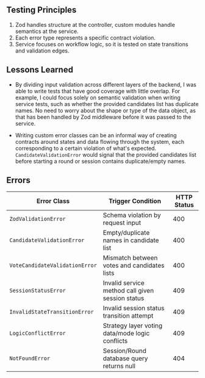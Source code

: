 ## Testing Principles

1. Zod handles structure at the controller, custom modules handle semantics at the service.
2. Each error type represents a specific contract violation.
3. Service focuses on workflow logic, so it is tested on state transitions and validation edges.

## Lessons Learned

- By dividing input validation across different layers of the backend, I was able to write tests that have good coverage with little overlap. For example, I could focus solely on semantic validation when writing service tests, such as whether the provided candidates list has duplicate names. No need to worry about the shape or type of the data object, as that has been handled by Zod middleware before it was passed to the service.

- Writing custom error classes can be an informal way of creating contracts around states and data flowing through the system, each corresponding to a certain violation of what's expected. `CandidateValidationError` would signal that the provided candidates list before starting a round or session contains duplicate/empty names.

## Errors

| Error Class                     | Trigger Condition                                 | HTTP Status |
|---------------------------------|---------------------------------------------------|-------------|
| `ZodValidationError`            | Schema violation by request input                 | 400         |
| `CandidateValidationError`      | Empty/duplicate names in candidate list           | 400         |
| `VoteCandidateValidationError`  | Mismatch between votes and candidates lists       | 400         |
| `SessionStatusError`            | Invalid service method call given session status  | 409         |
| `InvalidStateTransitionError`   | Invalid session status transition attempt         | 409         |
| `LogicConflictError`            | Strategy layer voting data/mode logic conflicts   | 409         |
| `NotFoundError`                 | Session/Round database query returns null         | 404         |
